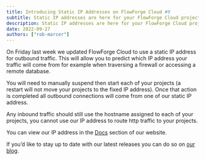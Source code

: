 ```yaml
---
title: Introducing Static IP Addresses on FlowForge Cloud #9
subtitle: Static IP addresses are here for your FlowForge Cloud projects’ outbound connections
description: Static IP addresses are here for your FlowForge Cloud projects’ outbound connections
date: 2022-09-27
authors: ["rob-marcer"]
---
```


On Friday last week we updated FlowForge Cloud to use a static IP address for outbound traffic. This will allow you to predict which IP address your traffic will come from for example when traversing a firewall or accessing a remote database.

You will need to manually suspend then start each of your projects (a restart will not move your projects to the fixed IP address). Once that action is completed all outbound connections will come from one of our static IP address.

Any inbound traffic should still use the hostname assigned to each of your projects, you cannot use our IP address to route http traffic to your projects.

You can view our IP address in the [Docs](https://github.com/flowforge/flowforge/tree/main/docs/cloud#ip-addresses) section of our website.

If you’d like to stay up to date with our latest releases you can do so on [our blog](https://flowforge.com/blog).
